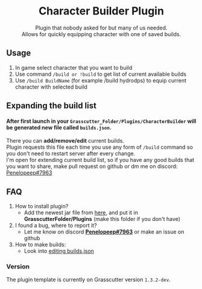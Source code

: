 # <center> Character Builder Plugin
 <center> Plugin that nobody asked for but many of us needed.  <br />
Allows for quickly equipping character with one of saved builds.</center>

## Usage

1. In game select character that you want to build 
2. Use command `/build or !build` to get list of current available builds 
3. Use `/build BuildName` (for example /build hydrodps) to equip current character with selected build

## Expanding the build list
#### After first launch in your `Grasscutter_Folder/Plugins/CharacterBuilder` will be generated new file called `builds.json`.
There you can **add/remove/edit** current builds.  <br />
Plugin requests this file each time you use any form of `/build` command so you don't need to restart server after every change. \
I'm open for extending current build list, so if you have any good builds that you want to share, make pull request on github or dm me on discord: <a href="https://discord.com/users/276265598508466176">Penelopeep#7963</a>

## FAQ
1. How to install plugin?
    - Add the newest jar file from [here](https://github.com/Penelopeep/CharacterBuilder/releases), and put it in **GrasscutterFolder/Plugins** (make this folder if you don't have)
2. I found a bug, where to report it?
    - Let me know on discord **<a href="https://discord.com/users/276265598508466176">Penelopeep#7963</a>** or make an issue on github
3. How to make builds: 
    - Look into [editing builds.json](Artifacts.md)
### Version
The plugin template is currently on Grasscutter version `1.3.2-dev`.